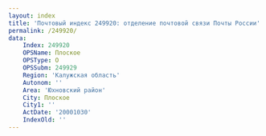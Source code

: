 ```yaml
---
layout: index
title: 'Почтовый индекс 249920: отделение почтовой связи Почты России'
permalink: /249920/
data:
    Index: 249920
    OPSName: Плоское
    OPSType: О
    OPSSubm: 249929
    Region: 'Калужская область'
    Autonom: ''
    Area: 'Юхновский район'
    City: Плоское
    City1: ''
    ActDate: '20001030'
    IndexOld: ''
---
```

